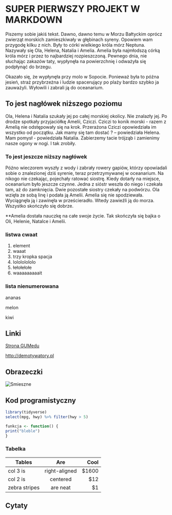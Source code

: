 # SUPER PIERWSZY PROJEKT W MARKDOWN

Piszemy sobie jakiś tekst. 
Dawno, dawno temu w Morzu Bałtyckim oprócz zwierząt morskich zamieszkiwały w głębinach syreny. 
Opowiem wam przygodę kilku z nich.
Były to córki wielkiego króla mórz Neptuna. 
Nazywały się Ola, Helena, Natalia i Amelia.
Amelia była najmłodszą córką króla mórz i przez to najbardziej rozpieszczoną.
Pewnego dnia, nie słuchając zakazów taty, wypłynęła na powierzchnię i odważyła się podpłynąć do brzegu.

Okazało się, że wypłynęła przy molo w Sopocie. 
Ponieważ była to późna jesień, straż przybrzeżna i ludzie spacerujący po plaży bardzo szybko ja zauważyli.
Wyłowili i zabrali ją do oceanarium.

##  To jest nagłówek niższego poziomu

Ola, Helena i Natalia szukały jej po całej morskiej okolicy.
Nie znalazły jej. 
Po drodze spotkały przyjaciółkę Amelii, Cziczi. 
Cziczi to konik morski - razem z Amelią nie odstępowały się na krok. 
Przerażona Cziczi opowiedziała im wszystko od początku. 
Jak mamy się tam dostać ? – powiedziała Helena. Mam pomysł - powiedziała Natalia. 
Zabierzemy tacie trójząb i zamienimy nasze ogony w nogi. I tak zrobiły.


### To jest jeszcze niższy nagłówek

Późno wieczorem wyszły z wody i zabrały rowery gapiów, którzy opowiadali sobie o znalezionej dziś syrenie, 
teraz przetrzymywanej w oceanarium.
Na nikogo nie czekając, pojechały ratować siostrę. 
Kiedy dotarły na miejsce, oceanarium było jeszcze czynne.
Jedna z sióstr weszła do niego i czekała tam, aż do zamknięcia. 
Dwie pozostałe siostry czekały na podwórzu. Ola wzięła ze sobą linę i podała ją Amelii.
Amelia się nie spodziewała. Wyciągnęła ją i zawinęła w prześcieradło. Wtedy zawieźli ją do morza.
Wszystko skończyło się dobrze.

**Amelia dostała nauczkę na całe swoje życie. Tak skończyła się bajka o Oli, Helenie, Natalce i Amelii.



### listwa cwaat

1. element
2. waaat
3. trzy kropka spacja
1. lolololololo
3. łełołełołe
2. waaaaaaaaait

### lista nienumerowana

ananas

melon

kiwi

## Linki

[Strona GUMedu](http://www.gumed.edu.pl)

<http://demotywatory.pl>

## Obrazeczki

![Smieszne](http://woleto.pl/memy/memy/22_536c81a394ce3.jpg)


## Kod programistyczny

```r
library(tidyverse)
select(mpg, hwy) %>% filter(hwy > 5)

funkcja <- function() {
print("bleble")
}
```

### Tabelka


| Tables        | Are           | Cool  |
| ------------- |:-------------:| -----:|
| col 3 is      | right-aligned | $1600 |
| col 2 is      | centered      |   $12 |
| zebra stripes | are neat      |    $1 |

## Cytaty


